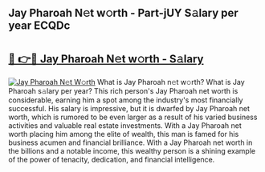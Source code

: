 ## Jay Pharoah N𝚎t w𝚘rth - Part-jUY S𝚊lary per year ECQDc

# <h2><a href="http://gc46zgz.nevu.top/?p=Jay+Pharoah">🔗 👉🔴 Jay Pharoah N𝚎t w𝚘rth - S𝚊lary</a></h2>

[![Jay Pharoah N𝚎t W𝚘rth](https://i.imgur.com/Oavwk0R.jpeg)](http://gc46zgz.nevu.top/?p=Jay+Pharoah)
What is Jay Pharoah n𝚎t w𝚘rth? What is Jay Pharoah s𝚊lary per year?
This rich person's Jay Pharoah net worth is considerable, earning him a spot among the industry's most financially successful. His salary is impressive, but it is dwarfed by Jay Pharoah net worth, which is rumored to be even larger as a result of his varied business activities and valuable real estate investments. With a Jay Pharoah net worth placing him among the elite of wealth, this man is famed for his business acumen and financial brilliance. With a Jay Pharoah net worth in the billions and a notable income, this wealthy person is a shining example of the power of tenacity, dedication, and financial intelligence.
